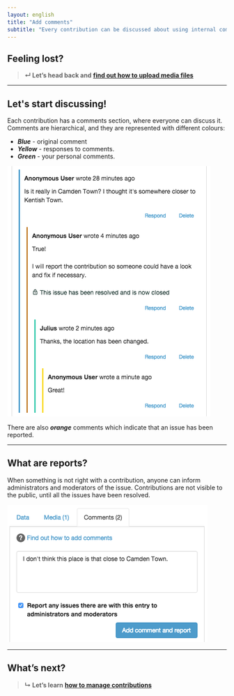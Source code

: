 ```yaml
---
layout: english
title: "Add comments"
subtitle: "Every contribution can be discussed about using internal commenting section."
---
```


## Feeling lost?

> **&#8629; Let’s head back and** [**find out how to upload media files**](upload-media-files.md)

---

## Let's start discussing!

Each contribution has a comments section, where everyone can discuss it. Comments are hierarchical, and they are represented with different colours:

* ***Blue*** - original comment
* ***Yellow*** - responses to comments.
* ***Green*** - your personal comments.

![comments](/images/comments.png)

There are also ***orange*** comments which indicate that an issue has been reported.

---

## What are reports?

When something is not right with a contribution, anyone can inform administrators and moderators of the issue. Contributions are not visible to the public, until all the issues have been resolved.

![reporting](/images/reporting.png)

---

## What’s next?

> **&#8627; Let’s learn** [**how to manage contributions**](manage-contributions.md)
